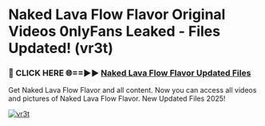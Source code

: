 # Naked Lava Flow Flavor Original Videos 0nlyFans Leaked - Files Updated! (vr3t)

<h3>🔴 CLICK HERE 🌐==►► <a href="https://tinyurl.com/up5wt9bj" rel="nofollow">Naked Lava Flow Flavor Updated Files</a></h3>

Get Naked Lava Flow Flavor and all content. Now you can access all videos and pictures of Naked Lava Flow Flavor. New Updated Files 2025!

[![vr3t](https://i.imgur.com/ABiUzMV.gif)](https://tinyurl.com/up5wt9bj)
